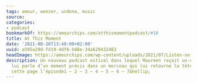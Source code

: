 ```yaml
---
tags: amour, weezer, undone, music
source:
categories:
- podcast
bookmarkOf: https://amourchips.com/atthismomentpodcast/#10
title: At This Moment
date: '2021-08-26T13:48:00+02:00'
uuid: a595a29d-fd19-4df6-b88e-34a629432483
headImage: https://amourchips.com/wp-content/uploads/2021/07/Listen-on-Apple-Podcasts-badge-1024x262.jpeg
description: Un nouveau podcast estival dans lequel Maureen reçoit un·e invité·e qui
  lui parle d’un moment précis dans un morceau qui lui retourne la tête. Écoutez sur
  cette page l’épisode1 — 2 — 3 — 4 — 5 — 6 — 7&hellip;
---
```

